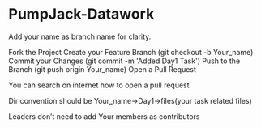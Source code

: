 # PumpJack-Datawork
Add your name as branch name for clarity.

Fork the Project
Create your Feature Branch (git checkout -b Your_name)
Commit your Changes (git commit -m 'Added Day1 Task')
Push to the Branch (git push origin Your_name)
Open a Pull Request

You can search on internet how to open a pull request

Dir convention should be Your_name→Day1→files(your task related files)

Leaders don’t need to add Your members as contributors
